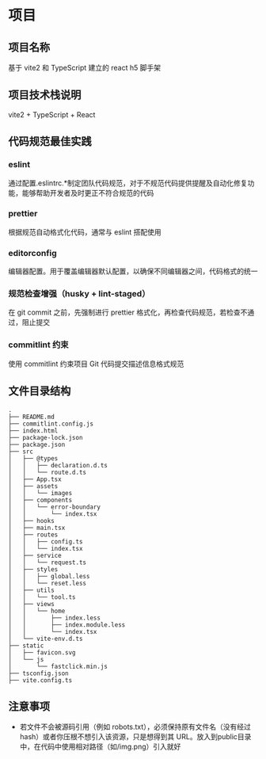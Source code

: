 # 项目

## 项目名称

基于 vite2 和 TypeScript 建立的 react h5 脚手架

## 项目技术栈说明

vite2 + TypeScript + React

## 代码规范最佳实践

### eslint

通过配置.eslintrc.\*制定团队代码规范，对于不规范代码提供提醒及自动化修复功能，能够帮助开发者及时更正不符合规范的代码

### prettier

根据规范自动格式化代码，通常与 eslint 搭配使用

### editorconfig

编辑器配置。用于覆盖编辑器默认配置，以确保不同编辑器之间，代码格式的统一

### 规范检查增强（husky + lint-staged）

在 git commit 之前，先强制进行 prettier 格式化，再检查代码规范，若检查不通过，阻止提交

### commitlint 约束

使用 commitlint 约束项目 Git 代码提交描述信息格式规范

## 文件目录结构

```
.
├── README.md
├── commitlint.config.js
├── index.html
├── package-lock.json
├── package.json
├── src
│   ├── @types
│   │   ├── declaration.d.ts
│   │   └── route.d.ts
│   ├── App.tsx
│   ├── assets
│   │   └── images
│   ├── components
│   │   └── error-boundary
│   │       └── index.tsx
│   ├── hooks
│   ├── main.tsx
│   ├── routes
│   │   ├── config.ts
│   │   └── index.tsx
│   ├── service
│   │   └── request.ts
│   ├── styles
│   │   ├── global.less
│   │   └── reset.less
│   ├── utils
│   │   └── tool.ts
│   ├── views
│   │   └── home
│   │       ├── index.less
│   │       ├── index.module.less
│   │       └── index.tsx
│   └── vite-env.d.ts
├── static
│   ├── favicon.svg
│   └── js
│       └── fastclick.min.js
├── tsconfig.json
├── vite.config.ts
```

## 注意事项
* 若文件不会被源码引用（例如 robots.txt），必须保持原有文件名（没有经过 hash）或者你压根不想引入该资源，只是想得到其 URL。放入到public目录中，在代码中使用相对路径（如/img.png）引入就好
